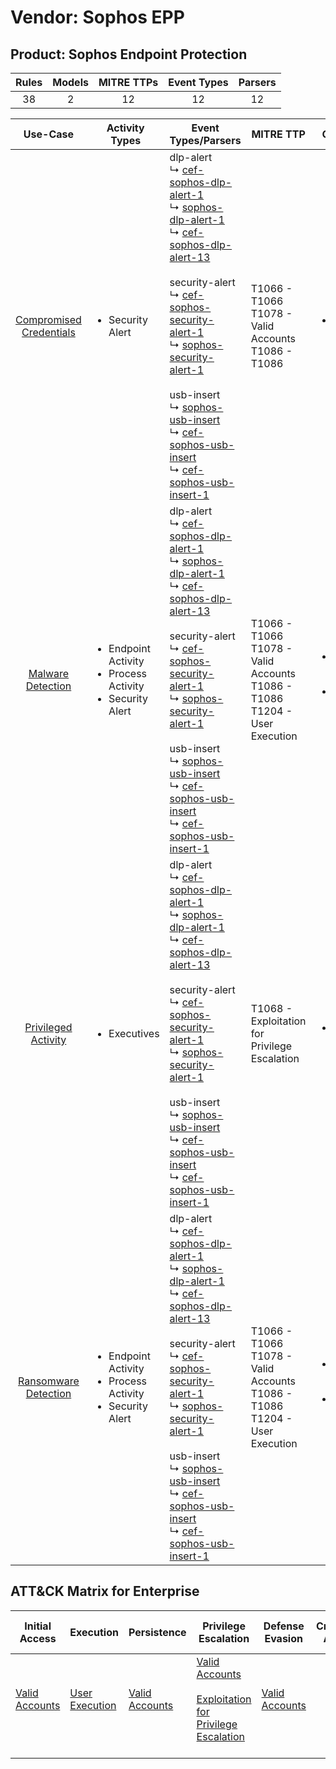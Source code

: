 Vendor: Sophos EPP
==================
Product: Sophos Endpoint Protection
-----------------------------------
| Rules | Models | MITRE TTPs | Event Types | Parsers |
|:-----:|:------:|:----------:|:-----------:|:-------:|
|  38   |   2    |     12     |     12      |   12    |

|                                 Use-Case                                  | Activity Types                                                                      | Event Types/Parsers                                                                                                                                                                                                                                                                                                                                                                                                                                                                                                                                                                                                                                                                                                                          | MITRE TTP                                                                              | Content                                              |
|:-------------------------------------------------------------------------:| ----------------------------------------------------------------------------------- | -------------------------------------------------------------------------------------------------------------------------------------------------------------------------------------------------------------------------------------------------------------------------------------------------------------------------------------------------------------------------------------------------------------------------------------------------------------------------------------------------------------------------------------------------------------------------------------------------------------------------------------------------------------------------------------------------------------------------------------------- | -------------------------------------------------------------------------------------- | ---------------------------------------------------- |
| [Compromised Credentials](../UseCases/usecase_compromised_credentials.md) | <ul><li>Security Alert</li></ul>                                                    |  dlp-alert<br> ↳ [cef-sophos-dlp-alert-1](../Parsers/parserContent_cef-sophos-dlp-alert-1.md)<br> ↳ [sophos-dlp-alert-1](../Parsers/parserContent_sophos-dlp-alert-1.md)<br> ↳ [cef-sophos-dlp-alert-13](../Parsers/parserContent_cef-sophos-dlp-alert-13.md)<br><br> security-alert<br> ↳ [cef-sophos-security-alert-1](../Parsers/parserContent_cef-sophos-security-alert-1.md)<br> ↳ [sophos-security-alert-1](../Parsers/parserContent_sophos-security-alert-1.md)<br><br> usb-insert<br> ↳ [sophos-usb-insert](../Parsers/parserContent_sophos-usb-insert.md)<br> ↳ [cef-sophos-usb-insert](../Parsers/parserContent_cef-sophos-usb-insert.md)<br> ↳ [cef-sophos-usb-insert-1](../Parsers/parserContent_cef-sophos-usb-insert-1.md)<br> | T1066 - T1066<br>T1078 - Valid Accounts<br>T1086 - T1086<br>                           | <ul><li>17 Rules</li></ul>                           |
|       [Malware Detection](../UseCases/usecase_malware_detection.md)       | <ul><li>Endpoint Activity</li><li>Process Activity</li><li>Security Alert</li></ul> |  dlp-alert<br> ↳ [cef-sophos-dlp-alert-1](../Parsers/parserContent_cef-sophos-dlp-alert-1.md)<br> ↳ [sophos-dlp-alert-1](../Parsers/parserContent_sophos-dlp-alert-1.md)<br> ↳ [cef-sophos-dlp-alert-13](../Parsers/parserContent_cef-sophos-dlp-alert-13.md)<br><br> security-alert<br> ↳ [cef-sophos-security-alert-1](../Parsers/parserContent_cef-sophos-security-alert-1.md)<br> ↳ [sophos-security-alert-1](../Parsers/parserContent_sophos-security-alert-1.md)<br><br> usb-insert<br> ↳ [sophos-usb-insert](../Parsers/parserContent_sophos-usb-insert.md)<br> ↳ [cef-sophos-usb-insert](../Parsers/parserContent_cef-sophos-usb-insert.md)<br> ↳ [cef-sophos-usb-insert-1](../Parsers/parserContent_cef-sophos-usb-insert-1.md)<br> | T1066 - T1066<br>T1078 - Valid Accounts<br>T1086 - T1086<br>T1204 - User Execution<br> | <ul><li>10 Rules</li></ul><ul><li>1 Models</li></ul> |
|     [Privileged Activity](../UseCases/usecase_privileged_activity.md)     | <ul><li>Executives</li></ul>                                                        |  dlp-alert<br> ↳ [cef-sophos-dlp-alert-1](../Parsers/parserContent_cef-sophos-dlp-alert-1.md)<br> ↳ [sophos-dlp-alert-1](../Parsers/parserContent_sophos-dlp-alert-1.md)<br> ↳ [cef-sophos-dlp-alert-13](../Parsers/parserContent_cef-sophos-dlp-alert-13.md)<br><br> security-alert<br> ↳ [cef-sophos-security-alert-1](../Parsers/parserContent_cef-sophos-security-alert-1.md)<br> ↳ [sophos-security-alert-1](../Parsers/parserContent_sophos-security-alert-1.md)<br><br> usb-insert<br> ↳ [sophos-usb-insert](../Parsers/parserContent_sophos-usb-insert.md)<br> ↳ [cef-sophos-usb-insert](../Parsers/parserContent_cef-sophos-usb-insert.md)<br> ↳ [cef-sophos-usb-insert-1](../Parsers/parserContent_cef-sophos-usb-insert-1.md)<br> | T1068 - Exploitation for Privilege Escalation<br>                                      | <ul><li>1 Rules</li></ul>                            |
|    [Ransomware Detection](../UseCases/usecase_ransomware_detection.md)    | <ul><li>Endpoint Activity</li><li>Process Activity</li><li>Security Alert</li></ul> |  dlp-alert<br> ↳ [cef-sophos-dlp-alert-1](../Parsers/parserContent_cef-sophos-dlp-alert-1.md)<br> ↳ [sophos-dlp-alert-1](../Parsers/parserContent_sophos-dlp-alert-1.md)<br> ↳ [cef-sophos-dlp-alert-13](../Parsers/parserContent_cef-sophos-dlp-alert-13.md)<br><br> security-alert<br> ↳ [cef-sophos-security-alert-1](../Parsers/parserContent_cef-sophos-security-alert-1.md)<br> ↳ [sophos-security-alert-1](../Parsers/parserContent_sophos-security-alert-1.md)<br><br> usb-insert<br> ↳ [sophos-usb-insert](../Parsers/parserContent_sophos-usb-insert.md)<br> ↳ [cef-sophos-usb-insert](../Parsers/parserContent_cef-sophos-usb-insert.md)<br> ↳ [cef-sophos-usb-insert-1](../Parsers/parserContent_cef-sophos-usb-insert-1.md)<br> | T1066 - T1066<br>T1078 - Valid Accounts<br>T1086 - T1086<br>T1204 - User Execution<br> | <ul><li>10 Rules</li></ul><ul><li>1 Models</li></ul> |

ATT&CK Matrix for Enterprise
----------------------------
| Initial Access                                                      | Execution                                                           | Persistence                                                         | Privilege Escalation                                                                                                                                          | Defense Evasion                                                     | Credential Access | Discovery | Lateral Movement | Collection | Command and Control | Exfiltration | Impact |
| ------------------------------------------------------------------- | ------------------------------------------------------------------- | ------------------------------------------------------------------- | ------------------------------------------------------------------------------------------------------------------------------------------------------------- | ------------------------------------------------------------------- | ----------------- | --------- | ---------------- | ---------- | ------------------- | ------------ | ------ |
| [Valid Accounts](https://attack.mitre.org/techniques/T1078)<br><br> | [User Execution](https://attack.mitre.org/techniques/T1204)<br><br> | [Valid Accounts](https://attack.mitre.org/techniques/T1078)<br><br> | [Valid Accounts](https://attack.mitre.org/techniques/T1078)<br><br>[Exploitation for Privilege Escalation](https://attack.mitre.org/techniques/T1068)<br><br> | [Valid Accounts](https://attack.mitre.org/techniques/T1078)<br><br> |                   |           |                  |            |                     |              |        |